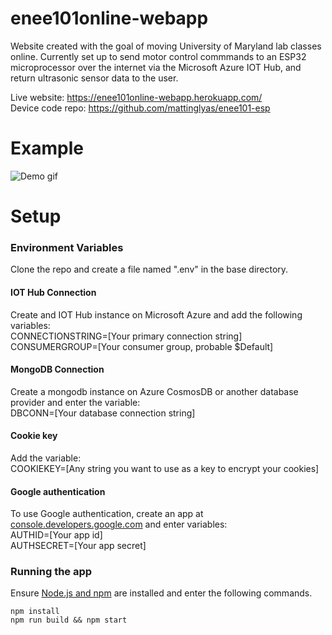 # enee101online-webapp

Website created with the goal of moving University of Maryland lab classes online. Currently set up to send motor control commmands to an ESP32 microprocessor over the internet via the Microsoft Azure IOT Hub, and return ultrasonic sensor data to the user.

Live website: https://enee101online-webapp.herokuapp.com/  
Device code repo: https://github.com/mattinglyas/enee101-esp  

# Example

![Demo gif](demo/demo.gif)

# Setup

### Environment Variables
Clone the repo and create a file named ".env" in the base directory.

#### IOT Hub Connection
Create and IOT Hub instance on Microsoft Azure and add the following variables:  
CONNECTIONSTRING=[Your primary connection string]  
CONSUMERGROUP=[Your consumer group, probable $Default]  

#### MongoDB Connection
Create a mongodb instance on Azure CosmosDB or another database provider and enter the variable:  
DBCONN=[Your database connection string]  

#### Cookie key
Add the variable:  
COOKIEKEY=[Any string you want to use as a key to encrypt your cookies]  

#### Google authentication
To use Google authentication, create an app at [console.developers.google.com](console.developers.google.com) and enter variables:  
AUTHID=[Your app id]  
AUTHSECRET=[Your app secret]  


### Running the app
Ensure [Node.js and npm](https://nodejs.org/en/) are installed and enter the following commands.
```
npm install
npm run build && npm start
```
